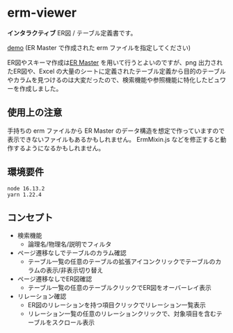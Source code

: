 # erm-viewer
**インタラクティブ** ER図 / テーブル定義書です。

[demo](https://github.com/kaku3/erm-viewer/dist)
(ER Master で作成された erm ファイルを指定してください)

ER図やスキーマ作成は[ER Master](http://ermaster.sourceforge.net/index_ja.html) を用いて行うとよいのですが、png 出力されたER図や、Excel の大量のシートに定義されたテーブル定義から目的のテーブルやカラムを見つけるのは大変だったので、検索機能や参照機能に特化したビュワーを作成しました。

## 使用上の注意

手持ちの erm ファイルから ER Master のデータ構造を想定で作っていますので表示できないファイルもあるかもしれません。
ErmMixin.js などを修正すると動作するようになるかもしれません。


## 環境要件

```
node 16.13.2
yarn 1.22.4
```


## コンセプト

- 検索機能
  - 論理名/物理名/説明でフィルタ
- ページ遷移なしでテーブルのカラム確認
  - テーブル一覧の任意のテーブルの拡張アイコンクリックでテーブルのカラムの表示/非表示切り替え
- ページ遷移なしでER図確認
  - テーブル一覧の任意のテーブルクリックでER図をオーバーレイ表示
- リレーション確認
  - ER図のリレーションを持つ項目クリックでリレーション一覧表示
  - リレーション一覧の任意のリレーションクリックで、対象項目を含むテーブルをスクロール表示

